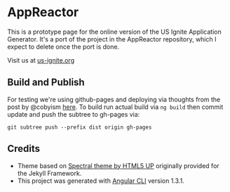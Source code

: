 # AppReactor

This is a prototype page for the online version of the US Ignite Application Generator.  It's a port of the project in the AppReactor repository, which I expect to delete once the port is done.

Visit us at [us-ignite.org](https://us-ignite.org)

## Build and Publish

For testing we're using github-pages and deploying via thoughts from the post by @cobyism [here](https://gist.github.com/cobyism/4730490).  To build run actual build via `ng build` then commit update and push the subtree to gh-pages via:
```
git subtree push --prefix dist origin gh-pages
```


## Credits

* Theme based on [Spectral theme by HTML5 UP](https://html5up.net/) originally provided for the Jekyll Framework.
* This project was generated with [Angular CLI](https://github.com/angular/angular-cli) version 1.3.1.

